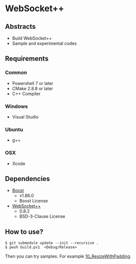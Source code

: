 # WebSocket++

## Abstracts

* Build WebSocket++
* Sample and experimental codes

## Requirements

### Common

* Powershell 7 or later
* CMake 2.8.8 or later
* C++ Compiler

### Windows

* Visual Studio

### Ubuntu

* g++

### OSX

* Xcode

## Dependencies

* [Boost](https://www.boost.org/)
  * v1.86.0
  * Boost License
* [WebSocket++](https://github.com/zaphoyd/websocketpp)
  * 0.8.2
  * BSD-3-Clause License

## How to use?

````shell
$ git submodule update --init --recursive .
$ pwsh build.ps1  <Debug/Release>
````

Then you can try samples. For example [10_ResizeWithPadding](./10_ResizeWithPadding).